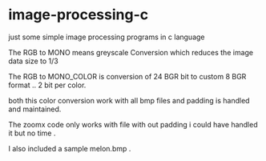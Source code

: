 # image-processing-c

just some simple image processing programs in c language

The RGB to MONO means greyscale Conversion which reduces the image data size to 1/3

The RGB to MONO_COLOR is conversion of 24 BGR bit to custom 8 BGR format .. 2 bit  per color.

both this color conversion work with all bmp files and padding is handled and maintained.


The zoomx code only works with file with out padding i could have handled it but no time .

I also included a sample melon.bmp .
